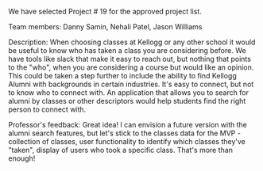 We have selected Project # 19 for the approved project list. 

Team members: Danny Samin, Nehali Patel, Jason Williams

Description: When choosing classes at Kellogg or any other school it would be useful to know who has taken a class you are considering before. We have tools like slack that make it easy to reach out, but nothing that points to the "who", when you are considering a course but would like an opinion.  This could be taken a step further to include the ability to find Kellogg Alumni with backgrounds in certain industries.  It's easy to connect, but not to know who to connect with.  An application that allows you to search for alumni by classes or other descriptors would help students find the right person to connect with. 

Professor's feedback: Great idea!  I can envision a future version with the alumni search features, but let's stick to the classes data for the MVP - collection of classes, user functionality to identify which classes they've "taken", display of users who took a specific class.  That's more than enough!